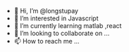 - 👋 Hi, I’m @longstupay
- 👀 I’m interested in Javascript
- 🌱 I’m currently learning matlab ,react
- 💞️ I’m looking to collaborate on ...
- 📫 How to reach me ...

<!---
longstupay/longstupay is a ✨ special ✨ repository because its `README.md` (this file) appears on your GitHub profile.
You can click the Preview link to take a look at your changes.
--->
